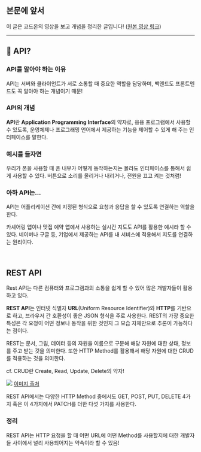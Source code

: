 ## 본문에 앞서
이 글은 코드온의 영상을 보고 개념을 정리한 글입니다! ([원본 영상 링크](https://youtu.be/C7yhysF_wAg))

<hr>


## 📱 API?

### API를 알아야 하는 이유
API는 서버와 클라이언트가 서로 소통할 때 중요한 역할을 담당하며, 백엔드도 프론트엔드도 꼭 알아야 하는 개념이기 때문!

### API의 개념

**API**란 **Application Programming Interface**의 약자로, 응용 프로그램에서 사용할 수 있도록, 운영체제나 프로그래밍 언어에서 제공하는 기능을 제어할 수 있게 해 주는 인터페이스를 말한다. 

### 예시를 들자면

우리가 폰을 사용할 때 폰 내부가 어떻게 동작하는지는 몰라도 인터페이스를 통해서 쉽게 사용할 수 있다. 버튼으로 소리를 올리거나 내리거나, 전원을 끄고 켜는 것처럼!

### 아하 API는...
API는 어플리케이션 간에 지정된 형식으로 요청과 응답을 할 수 있도록 연결하는 역할을 한다. 

카셰어링 앱이나 맛집 예약 앱에서 사용하는 실시간 지도도 API를 활용한 예시라 할 수 있다.
네이버나 구글 등, 기업에서 제공하는 API를 내 서비스에 적용해서 지도를 연결하는 원리이다.

<br>

## REST API
Rest API는 다른 컴퓨터와 프로그램과의 소통을 쉽게 할 수 있어 많은 개발자들이 활용하고 있다.

**REST API**는 인터넷 식별자 **URL**(Uniform Resource Identifier)와 **HTTP**를 기반으로 하고, 브라우저 간 호환성이 좋은 JSON 형식을 주로 사용한다. 
REST의 가장 중요한 특성은 각 요청이 어떤 정보나 동작을 위한 것인지 그 모습 자체만으로 추론이 가능하다는 점이다.

REST는 문서, 그림, 데이터 등의 자원을 이름으로 구분해 해당 자원에 대한 상태, 정보를 주고 받는 것을 의미한다.
또한 HTTP Method를 활용해서 해당 자원에 대한 CRUD를 적용하는 것을 의미한다.

cf. CRUD란 Create, Read, Update, Delete의 약자!

![](https://velog.velcdn.com/images/seola1ne/post/764d5c74-ead1-4363-8da5-a5501a2d413d/image.png) [이미지 출처](https://mannhowie.com/rest-api)


REST API에서는 다양한 HTTP Method 중에서도 GET, POST, PUT, DELETE 4가지 혹은 이 4가지에서 PATCH를 더한 다섯 가지를 사용한다. 

### 정리
REST API는 HTTP 요청을 할 때 어떤 URL에 어떤 Method를 사용할지에 대한 개발자들 사이에서 널리 사용되어지는 약속이라 할 수 있음!
